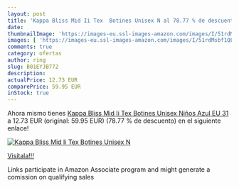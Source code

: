 ```yaml
---
layout: post
title: 'Kappa Bliss Mid Ii Tex  Botines Unisex N al 78.77 % de descuento'
date: 
thumbnailImage: 'https://images-eu.ssl-images-amazon.com/images/I/51rdMsbf1QL._SL200_.jpg'
images: [ 'https://images-eu.ssl-images-amazon.com/images/I/51rdMsbf1QL._SL200_.jpg' ]
comments: true
category: ofertas
author: ring
slug: B01EYJB772
description:
actualPrice: 12.73 EUR
comparePrice: 59.95 EUR
inStock: true
---
```


Ahora mismo tienes [Kappa Bliss Mid Ii Tex  Botines Unisex Niños  Azul  EU 31](https://www.amazon.es/dp/B01EYJB772/?tag=tolees-21) a 12.73 EUR (original: 59.95 EUR) (78.77 %  de descuento) en el siguiente enlace!

[![Kappa Bliss Mid Ii Tex  Botines Unisex N](https://images-eu.ssl-images-amazon.com/images/I/51rdMsbf1QL._SL200_.jpg)](https://www.amazon.es/dp/B01EYJB772/?tag=tolees-21)

[Visítala!!!](https://www.amazon.es/dp/B01EYJB772/?tag=tolees-21)

Links participate in Amazon Associate program and might generate a comission on qualifying sales
